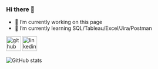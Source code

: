 ### Hi there 👋

- 🔭 I’m currently working on this page
- 🌱 I’m currently learning SQL/Tableau/Excel/Jira/Postman

[<img src='https://cdn.jsdelivr.net/npm/simple-icons@3.0.1/icons/github.svg' alt='github' height='40'>](https://github.com/KrystiannZakrzewski)  [<img src='https://cdn.jsdelivr.net/npm/simple-icons@3.0.1/icons/linkedin.svg' alt='linkedin' height='40'>](https://www.linkedin.com/in/krystian-zakrzewski944/)  

![GitHub stats](https://github-readme-stats.vercel.app/api?username=KrystiannZakrzewski&show_icons=true)

<!--
**KrystiannZakrzewski/KrystiannZakrzewski** is a ✨ _special_ ✨ repository because its `README.md` (this file) appears on your GitHub profile.

